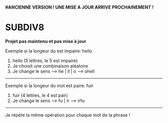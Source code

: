 **#ANCIENNE VERSION ! UNE MISE A JOUR ARRIVE PROCHAINEMENT !**
# SUBDIV8

**Projet pas maintenu et pas mise à jour**

Exemple si la longeur du est impaire:
hello

1) hello (5 lettres, le 5 est impaire)
2) Je choisit une combinaison aléatoire
3) Je change le sens
--> he | ll | o --> ohell
---------------------------

Exemple si la longeur du mot est paire:
fuir

1) fuir (4 lettres, le 4 est pair)
2) Je change le sens
--> fu | ir --> irfu
---------------------------
    
Je répète la même opération pour chaque mot de la phrase !
